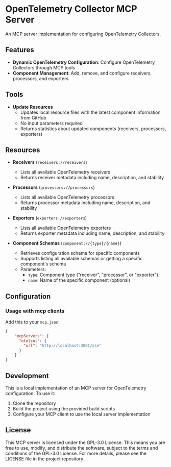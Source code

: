 # OpenTelemetry Collector MCP Server

An MCP server implementation for configuring OpenTelemetry Collectors.

## Features

- **Dynamic OpenTelemetry Configuration**: Configure OpenTelemetry Collectors through MCP tools
- **Component Management**: Add, remove, and configure receivers, processors, and exporters

## Tools

- **Update Resources**
  - Updates local resource files with the latest component information from GitHub
  - No input parameters required
  - Returns statistics about updated components (receivers, processors, exporters)

## Resources

- **Receivers** (`receivers://receivers`)
  - Lists all available OpenTelemetry receivers
  - Returns receiver metadata including name, description, and stability

- **Processors** (`processors://processors`)
  - Lists all available OpenTelemetry processors
  - Returns processor metadata including name, description, and stability

- **Exporters** (`exporters://exporters`)
  - Lists all available OpenTelemetry exporters
  - Returns exporter metadata including name, description, and stability

- **Component Schemas** (`component://{type}/{name}`)
  - Retrieves configuration schema for specific components
  - Supports listing all available schemas or getting a specific component's schema
  - Parameters:
    - `type`: Component type ("receiver", "processor", or "exporter")
    - `name`: Name of the specific component (optional)

## Configuration

### Usage with mcp clients

Add this to your `mcp.json`:

```json
{
    "mcpServers": {
      "otelcol": {
        "url": "http://localhost:3001/sse"
      }
    }
}
```

## Development

This is a local implementation of an MCP server for OpenTelemetry configuration. To use it:

1. Clone the repository
2. Build the project using the provided build scripts
3. Configure your MCP client to use the local server implementation

## License

This MCP server is licensed under the GPL-3.0 License. This means you are free to use, modify, and distribute the software, subject to the terms and conditions of the GPL-3.0 License. For more details, please see the LICENSE file in the project repository.
